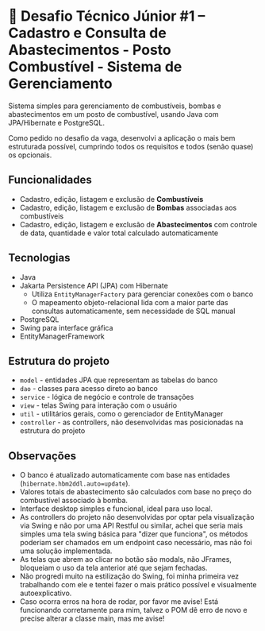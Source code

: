 # 🔹 Desafio Técnico Júnior #1 – Cadastro e Consulta de Abastecimentos - Posto Combustível - Sistema de Gerenciamento

Sistema simples para gerenciamento de combustíveis, bombas e abastecimentos em um posto de combustível, usando Java com JPA/Hibernate e PostgreSQL.

Como pedido no desafio da vaga, desenvolvi a aplicação o mais bem estruturada possível, cumprindo todos os requisitos e todos (senão quase) os opcionais.

## Funcionalidades

- Cadastro, edição, listagem e exclusão de **Combustíveis**
- Cadastro, edição, listagem e exclusão de **Bombas** associadas aos combustíveis
- Cadastro, edição, listagem e exclusão de **Abastecimentos** com controle de data, quantidade e valor total calculado automaticamente

## Tecnologias

- Java
- Jakarta Persistence API (JPA) com Hibernate
    - Utiliza `EntityManagerFactory` para gerenciar conexões com o banco
    - O mapeamento objeto-relacional lida com a maior parte das consultas automaticamente, sem necessidade de SQL manual
- PostgreSQL
- Swing para interface gráfica
- EntityManagerFramework

## Estrutura do projeto

- `model` - entidades JPA que representam as tabelas do banco  
- `dao` - classes para acesso direto ao banco  
- `service` - lógica de negócio e controle de transações  
- `view` - telas Swing para interação com o usuário  
- `util` - utilitários gerais, como o gerenciador de EntityManager
- `controller` - as controllers, não desenvolvidas mas posicionadas na estrutura do projeto

## Observações

- O banco é atualizado automaticamente com base nas entidades (`hibernate.hbm2ddl.auto=update`).
- Valores totais de abastecimento são calculados com base no preço do combustível associado à bomba.  
- Interface desktop simples e funcional, ideal para uso local.
- As controllers do projeto não desenvolvidas por optar pela visualização via Swing e não por uma API Restful ou similar, achei que seria mais simples uma tela swing básica para "dizer que funciona", os métodos poderiam ser chamados em um endpoint caso necessário, mas não foi uma solução implementada.
- As telas que abrem ao clicar no botão são modals, não JFrames, bloqueiam o uso da tela anterior até que sejam fechadas.
- Não progredi muito na estilização do Swing, foi minha primeira vez trabalhando com ele e tentei fazer o mais prático possível e visualmente autoexplicativo.
- Caso ocorra erros na hora de rodar, por favor me avise! Está funcionando corretamente para mim, talvez o POM dê erro de novo e precise alterar a classe main, mas me avise!
